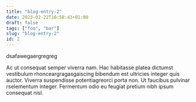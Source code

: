 ```yaml
---
title: "blog-entry-2"
date: 2023-02-22T10:58:43+01:00
draft: false
tags: ["foo", "bar"]
slug: "blog-entry-2"
id: 2
---
```


dsafawegaergregreg

<!--more-->

Ac ut consequat semper viverra nam. Hac habitasse platea dictumst vestibulum 
rhonceargragasgaiscing bibendum est ultricies integer quis auctor. Viverra 
suspendisse potentiagreorci porta non. Ut faucibus pulvinar 
rselementum integer. Fermentum odio eu feugiat pretium nibh ipsum consequat nisl.